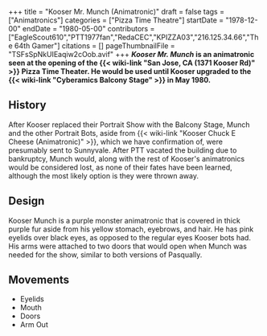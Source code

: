 +++
title = "Kooser Mr. Munch (Animatronic)"
draft = false
tags = ["Animatronics"]
categories = ["Pizza Time Theatre"]
startDate = "1978-12-00"
endDate = "1980-05-00"
contributors = ["EagleScout610","PTT1977fan","RedaCEC","KPIZZA03","216.125.34.66","The 64th Gamer"]
citations = []
pageThumbnailFile = "TSFsSpNkUIEaqiw2cOob.avif"
+++
***Kooser Mr. Munch* is an animatronic seen at the opening of the {{< wiki-link "San Jose, CA (1371 Kooser Rd)" >}} Pizza Time Theater. He would be used until Kooser upgraded to the {{< wiki-link "Cyberamics Balcony Stage" >}} in May 1980.**

## History

After Kooser replaced their Portrait Show with the Balcony Stage, Munch and the other Portrait Bots, aside from {{< wiki-link "Kooser Chuck E Cheese (Animatronic)" >}}, which we have confirmation of, were presumably sent to Sunnyvale. After PTT vacated the building due to bankruptcy, Munch would, along with the rest of Kooser's animatronics would be considered lost, as none of their fates have been learned, although the most likely option is they were thrown away.

## Design

Kooser Munch is a purple monster animatronic that is covered in thick purple fur aside from his yellow stomach, eyebrows, and hair. He has pink eyelids over black eyes, as opposed to the regular eyes Kooser bots had. His arms were attached to two doors that would open when Munch was needed for the show, similar to both versions of Pasqually.

## Movements

- Eyelids
- Mouth
- Doors
- Arm Out
